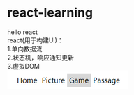 # react-learning
hello react<br>
react(用于构建UI)：<br>
1.单向数据流 <br>
2.状态机，响应通知更新 <br>
3.虚拟DOM <br>
![Image text](https://github.com/1036875207/react-learning/blob/master/ref/nav.png)
